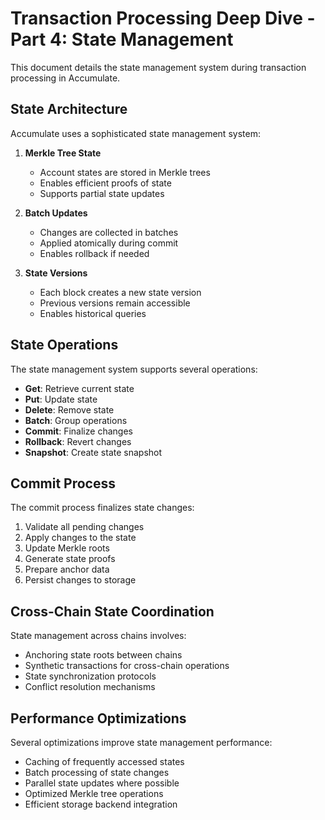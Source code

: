# Transaction Processing Deep Dive - Part 4: State Management

This document details the state management system during transaction processing in Accumulate.

## State Architecture

Accumulate uses a sophisticated state management system:

1. **Merkle Tree State**
   - Account states are stored in Merkle trees
   - Enables efficient proofs of state
   - Supports partial state updates

2. **Batch Updates**
   - Changes are collected in batches
   - Applied atomically during commit
   - Enables rollback if needed

3. **State Versions**
   - Each block creates a new state version
   - Previous versions remain accessible
   - Enables historical queries

## State Operations

The state management system supports several operations:

- **Get**: Retrieve current state
- **Put**: Update state
- **Delete**: Remove state
- **Batch**: Group operations
- **Commit**: Finalize changes
- **Rollback**: Revert changes
- **Snapshot**: Create state snapshot

## Commit Process

The commit process finalizes state changes:

1. Validate all pending changes
2. Apply changes to the state
3. Update Merkle roots
4. Generate state proofs
5. Prepare anchor data
6. Persist changes to storage

## Cross-Chain State Coordination

State management across chains involves:

- Anchoring state roots between chains
- Synthetic transactions for cross-chain operations
- State synchronization protocols
- Conflict resolution mechanisms

## Performance Optimizations

Several optimizations improve state management performance:

- Caching of frequently accessed states
- Batch processing of state changes
- Parallel state updates where possible
- Optimized Merkle tree operations
- Efficient storage backend integration
